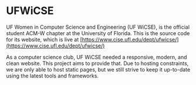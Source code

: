# UFWiCSE
UF Women in Computer Science and Engineering (UF WiCSE), is the official student ACM-W chapter at the University of Florida. This is the source code for its website, which is live at [https://www.cise.ufl.edu/dept/ufwicse/](https://www.cise.ufl.edu/dept/ufwicse/)

As a computer science club, UF WiCSE needed a responsive, modern, and clean website. This project aims to provide that. Due to hosting constraints, we are only able to host static pages, but we still strive to keep it up-to-date using the latest tools and frameworks.
